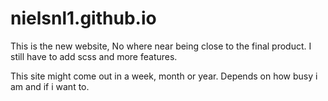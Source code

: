 # nielsnl1.github.io


This is the new website, No where near being close to the final product. I still have to add scss and more features.

This site might come out in a week, month or year. Depends on how busy i am and if i want to.
